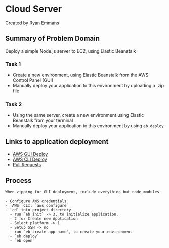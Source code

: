 # Cloud Server

Created by Ryan Emmans

## Summary of Problem Domain

Deploy a simple Node.js server to EC2, using Elastic Beanstalk

### Task 1

- Create a new environment, using Elastic Beanstalk from the AWS Control Panel (GUI)
- Manually deploy your application to this environment by uploading a .zip file

### Task 2

- Using the same server, create a new environment using Elastic Beanstalk from your terminal
- Manually deploy your application to this environment by using `eb deploy`

## Links to application deployment

- [AWS GUI Deploy](http://lab16cloudserver-env.eba-jpphykbq.us-west-2.elasticbeanstalk.com/)
- [AWS CLI Deploy](http://cloud-server.eba-srgjq4y6.us-west-2.elasticbeanstalk.com/)
- [Pull Requests](https://github.com/ryanemmans/cloud-server/pulls?q=is%3Apr+is%3Aclosed)

## Process

```plaintext
When zipping for GUI deployment, include everything but node_modules

- Configure AWS credentials
- `AWS` CLI: `aws configure`
- `cd` into project directory
  - run `eb init` -> 3, to initialize application.
  - 2 for Create new Application
  - Select platform -> 1
  - Setup SSH -> no
  - run `eb create app-name`, to create your environment
  - `eb deploy`
  - `eb open`
```
